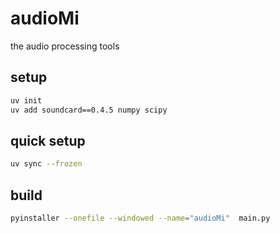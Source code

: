 # audioMi

the audio processing tools 

## setup

```bash
uv init
uv add soundcard==0.4.5 numpy scipy
```

## quick setup
```bash
uv sync --frozen
```


## build

```bash
pyinstaller --onefile --windowed --name="audioMi"  main.py
```